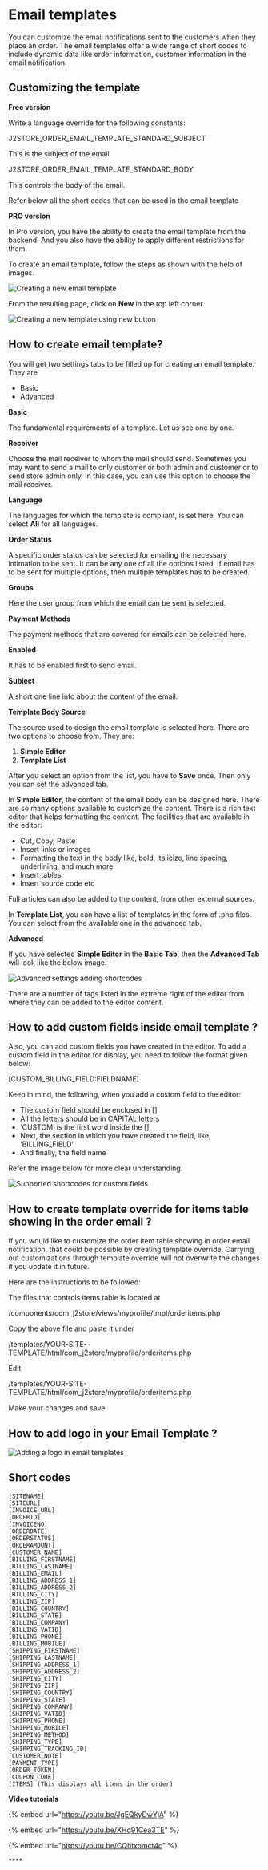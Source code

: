 # Email templates

You can customize the email notifications sent to the customers when they place an order. The email templates offer a wide range of short codes to include dynamic data like order information, customer information in the email notification.

## Customizing the template <a id="customizing-the-template"></a>

**Free version**

Write a language override for the following constants:

J2STORE\_ORDER\_EMAIL\_TEMPLATE\_STANDARD\_SUBJECT

This is the subject of the email

J2STORE\_ORDER\_EMAIL\_TEMPLATE\_STANDARD\_BODY

This controls the body of the email.

Refer below all the short codes that can be used in the email template

**PRO version**

In Pro version, you have the ability to create the email template from the backend. And you also have the ability to apply different restrictions for them.

To create an email template, follow the steps as shown with the help of images.

![Creating a new email template](https://raw.githubusercontent.com/j2store/doc-images/master/design/Email%20templates/email-template-create-new.png)

From the resulting page, click on **New** in the top left corner.

![Creating a new template using new button](https://raw.githubusercontent.com/j2store/doc-images/master/design/Email%20templates/Email-template-new-button.png)

## How to create email template? <a id="how-to-create-email-template"></a>

You will get two settings tabs to be filled up for creating an email template. They are

* Basic
* Advanced

**Basic**

The fundamental requirements of a template. Let us see one by one.

**Receiver**

Choose the mail receiver to whom the mail should send. Sometimes you may want to send a mail to only customer or both admin and customer or to send store admin only. In this case, you can use this option to choose the mail receiver.

**Language**

The languages for which the template is compliant, is set here. You can select **All** for all languages.

**Order Status**

A specific order status can be selected for emailing the necessary intimation to be sent. It can be any one of all the options listed. If email has to be sent for multiple options, then multiple templates has to be created.

**Groups**

Here the user group from which the email can be sent is selected.

**Payment Methods**

The payment methods that are covered for emails can be selected here.

**Enabled**

It has to be enabled first to send email.

**Subject**

A short one line info about the content of the email.

**Template Body Source**

The source used to design the email template is selected here. There are two options to choose from. They are:

1. **Simple Editor**
2. **Template List**

After you select an option from the list, you have to **Save** once. Then only you can set the advanced tab.

In **Simple Editor**, the content of the email body can be designed here. There are so many options available to customize the content. There is a rich text editor that helps formatting the content. The facilities that are available in the editor:

* Cut, Copy, Paste
* Insert links or images
* Formatting the text in the body like, bold, italicize, line spacing, underlining, and much more
* Insert tables
* Insert source code etc

Full articles can also be added to the content, from other external sources.

In **Template List**, you can have a list of templates in the form of .php files. You can select from the available one in the advanced tab.

**Advanced**

If you have selected **Simple Editor** in the **Basic Tab**, then the **Advanced Tab** will look like the below image.

![Advanced settings adding shortcodes](https://raw.githubusercontent.com/j2store/doc-images/master/design/Email%20templates/email-template-advanced-settings.png)

There are a number of tags listed in the extreme right of the editor from where they can be added to the editor content.

## How to add custom fields inside email template ? <a id="how-to-add-custom-fields-inside-email-template-"></a>

Also, you can add custom fields you have created in the editor. To add a custom field in the editor for display, you need to follow the format given below:

\[CUSTOM\_BILLING\_FIELD:FIELDNAME\]

Keep in mind, the following, when you add a custom field to the editor:

* The custom field should be enclosed in \[\]
* All the letters should be in CAPITAL letters
* ‘CUSTOM’ is the first word inside the \[\]
* Next, the section in which you have created the field, like, ‘BILLING\_FIELD’
* And finally, the field name

Refer the image below for more clear understanding.

![Supported shortcodes for custom fields](https://raw.githubusercontent.com/j2store/doc-images/master/design/Email%20templates/email-template-shortcodes-for-custom-fields.png)

## How to create template override for items table showing in the order email ? <a id="how-to-create-template-override-for-items-table-showing-in-the-order-email-"></a>

If you would like to customize the order item table showing in order email notification, that could be possible by creating template override. Carrying out customizations through template override will not overwrite the changes if you update it in future.

Here are the instructions to be followed:

The files that controls items table is located at

/components/com\_j2store/views/myprofile/tmpl/orderitems.php

Copy the above file and paste it under

/templates/YOUR-SITE-TEMPLATE/html/com\_j2store/myprofile/orderitems.php

Edit

/templates/YOUR-SITE-TEMPLATE/html/com\_j2store/myprofile/orderitems.php

Make your changes and save.

## How to add logo in your Email Template ? <a id="how-to-add-logo-in-your-email-template-"></a>

![Adding a logo in email templates](https://raw.githubusercontent.com/j2store/doc-images/master/design/Email%20templates/Email-template-logo-for-emails.gif)

## Short codes <a id="short-codes"></a>

```text
[SITENAME]
[SITEURL]
[INVOICE_URL]
[ORDERID]
[INVOICENO]
[ORDERDATE]
[ORDERSTATUS]
[ORDERAMOUNT]
[CUSTOMER_NAME]
[BILLING_FIRSTNAME]			
[BILLING_LASTNAME]			
[BILLING_EMAIL]				
[BILLING_ADDRESS_1]			
[BILLING_ADDRESS_2]			
[BILLING_CITY]			
[BILLING_ZIP]				
[BILLING_COUNTRY]			
[BILLING_STATE]				
[BILLING_COMPANY]			
[BILLING_VATID]			
[BILLING_PHONE]			
[BILLING_MOBILE]			
[SHIPPING_FIRSTNAME]			
[SHIPPING_LASTNAME]			
[SHIPPING_ADDRESS_1]			
[SHIPPING_ADDRESS_2]			
[SHIPPING_CITY]			
[SHIPPING_ZIP]			
[SHIPPING_COUNTRY]			
[SHIPPING_STATE]			
[SHIPPING_COMPANY]			
[SHIPPING_VATID]			
[SHIPPING_PHONE]			
[SHIPPING_MOBILE]			
[SHIPPING_METHOD]			
[SHIPPING_TYPE]			
[SHIPPING_TRACKING_ID]			
[CUSTOMER_NOTE]			
[PAYMENT_TYPE]			
[ORDER_TOKEN]		
[COUPON_CODE] 
[ITEMS] (This displays all items in the order)
```

**Video tutorials**

{% embed url="https://youtu.be/JgEQkyDwYjA" %}

{% embed url="https://youtu.be/XHq91Cea3TE" %}

{% embed url="https://youtu.be/CQhtxomct4c" %}

\*\*\*\*

